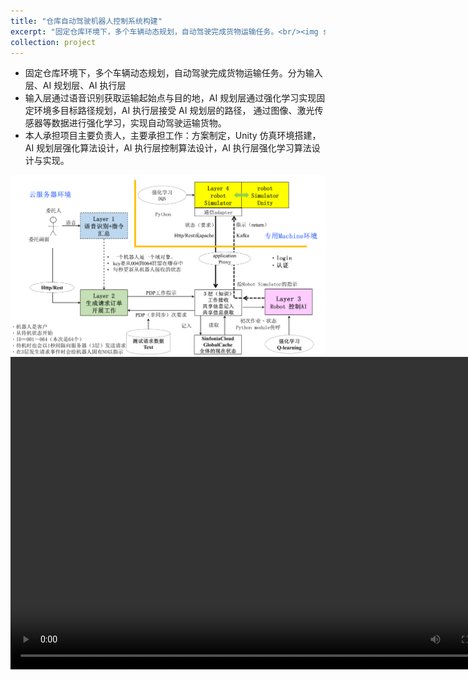 ```yaml
---
title: "仓库自动驾驶机器人控制系统构建"
excerpt: "固定仓库环境下，多个车辆动态规划，自动驾驶完成货物运输任务。<br/><img src='/images/Robot_workflow.png'><br/><video src='/files/robot_demo_Trim.mp4' controls='controls' width='1000' height='600'>"
collection: project
---
```


* 固定仓库环境下，多个车辆动态规划，自动驾驶完成货物运输任务。分为输入层、AI 规划层、AI 执行层
* 输入层通过语音识别获取运输起始点与目的地，AI 规划层通过强化学习实现固定环境多目标路径规划，AI 执行层接受 AI 规划层的路径，
通过图像、激光传感器等数据进行强化学习，实现自动驾驶运输货物。
* 本人承担项目主要负责人，主要承担工作：方案制定，Unity 仿真环境搭建，AI 规划层强化算法设计，AI 执行层控制算法设计，AI 执行层强化学习算法设计与实现。

<img src='/images/Robot_workflow.png'>
<video src='/files/robot_demo_Trim.mp4' controls='controls' width='800' height='500'>
